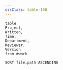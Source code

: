 ```yaml
---
cssClass: table-100
---
```


```dataview
table 
Project,
Written,
Time,
Department,
Reviewer,
Version
from #work

SORT file.path ASCENDING
```

